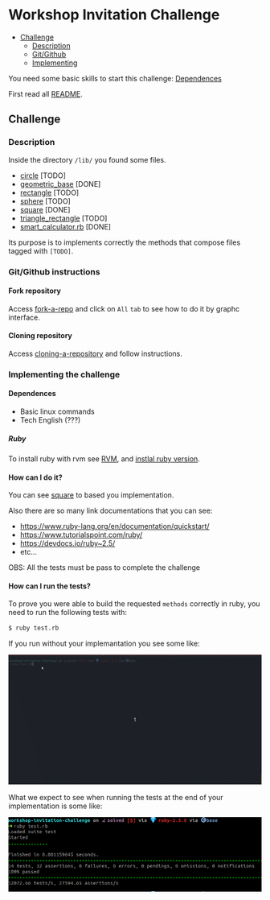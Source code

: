 # Workshop Invitation Challenge

- [Challenge](#challenge)
    - [Description](#description)
    - [Git/Github](#git/github-instructions)
    - [Implementing](#implementing-the-challenge)

You need some basic skills to start this challenge: [Dependences](#dependences)

First read all [README](README.md).

## Challenge

### Description

Inside the directory `/lib/` you found some files.

- [circle](lib/circle.rb) [TODO]
- [geometric_base](lib/geometric_base.rb) [DONE]
- [rectangle](lib/rectangle.rb) [TODO]
- [sphere](lib/sphere.rb) [TODO]
- [square](lib/square.rb) [DONE]
- [triangle_rectangle](lib/triangle_rectangle.rb) [TODO]
- [smart_calculator.rb](lib/modules/smart_calculator.rb) [DONE]

Its purpose is to implements correctly the methods that compose files tagged with `[TODO]`.

### Git/Github instructions

#### Fork repository

Access [fork-a-repo](https://help.github.com/en/articles/fork-a-repo) and click on `All` `tab` to see how to do it by graphc interface.

#### Cloning repository

Access [cloning-a-repository](https://help.github.com/en/articles/cloning-a-repository) and follow instructions.

### Implementing the challenge

#### Dependences

- Basic linux commands
- Tech English (???)

##### Ruby

To install ruby with rvm see [RVM](https://rvm.io/rvm/install), and [instlal ruby version](https://rvm.io/rvm/basics#installing-rubies).

#### How can I do it?

You can see [square](lib/square.rb) to based you implementation.

Also there are so many link documentations that you can see:

- https://www.ruby-lang.org/en/documentation/quickstart/
- https://www.tutorialspoint.com/ruby/
- https://devdocs.io/ruby~2.5/
- etc...

OBS: All the tests must be pass to complete the challenge

#### How can I run the tests?

To prove you were able to build the requested `methods` correctly in ruby, you need to run the following tests with:

```sh
$ ruby test.rb
```

If you run without your implemantation you see some like:

![Start Status](docs/output_fail.gif)

What we expect to see when running the tests at the end of your implementation is some like:

![Goals](docs/output_done.png)
